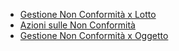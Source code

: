 - [Gestione Non Conformità x Lotto](Sorgenti/OJ/PGM/CQAM50)
- [Azioni sulle Non Conformità](Sorgenti/OJ/PGM/CQAM45)
- [Gestione Non Conformità x Oggetto](Sorgenti/OJ/PGM/CQNC01)
